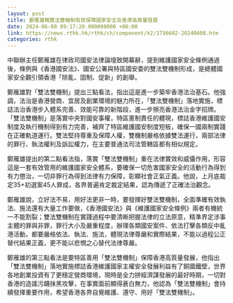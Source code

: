 ```yaml
---
layout: post
title: 鄭雁雄稱雙法雙機制有效保障國家安全及香港高質量發展
date: 2024-06-08 09:17:20.000000000 +08:00
link: https://news.rthk.hk/rthk/ch/component/k2/1756602-20240608.htm
categories: rthk
---
```


中聯辦主任鄭雁雄在律政司國安法律論壇致開幕辭，提到維護國家安全條例通過後，條例與《香港國安法》、國安公署與特區國安委的雙法雙機制形成，是總體國家安全觀引領香港「除亂、固制、促新」的創舉。

鄭雁雄對「雙法雙機制」提出三點看法，指出這是進一步築牢香港法治基石。他強調，法治是香港營商、宜居及創業環境的魅力所在，「雙法雙機制」落地實施，標誌法治香港步入體系完善、效能可靠的新階段，進一步擦亮香港法治金字招牌。「雙法雙機制」是落實中央對國安事權，特區憲制責任的體現，標誌香港維護國安制度及執行機制得到有力完善，補齊了特區維護國安制度短板，確保一國兩制實踐在正確軌道運行。雙法堅持尊重及保障人權，雙機制嚴格依據雙法運行，兩部法律的罪行、執法權利及訴訟權力，在主要普通法司法管轄區都有相似規定。

鄭雁雄提出的第二點看法指，落實「雙法雙機制」重在法律實效和威懾作用，形容這是一套有效管用的維護國家安全體系，要確保一切危害國家安全的活動行為得到有力懲治，一切非罪行為得到法律有力保障，彰顯社會正氣正義。他說，上月底裁定35+初選案45人罪成，各界普遍肯定裁定結果，認為傳遞了正確法治觀念。

鄭雁雄說，立好法不易，用好法更非一時，要發揮好雙法雙機制，全面準確有效執法、施法還有大量工作要做，《香港國安法》與《維護國家安全條例》兩者有機統一不能割裂；雙法雙機制在實踐過程中要清晰把握法律的立法原意，精準界定涉事主體的罪與非罪，罪行大小及嚴重程度，辦理各類國安案件、依法打擊各類反中亂港活動，都要嚴格依法、執法、施法，體現法律尊嚴和實際結果，不能以過程公正替代結果正義，更不能以悲憫之心替代法律尊嚴。

鄭雁雄的第三點看法是要特區善用「雙法雙機制」保障香港高質量發展，他指出「雙法雙機制」落地實施標誌香港維護國家主權安全發展利益有了銅牆鐵壁，世界各地創業投資有了更穩定營商環境，現時是全力拼經濟謀發展的最好時期，一切對香港的造謠污衊抹黑攻擊，在事實面前顯得蒼白無力，他認為「雙法雙機制」會持續發揮重要作用，希望香港各界自覺維護、遵守、用好「雙法雙機制」。
